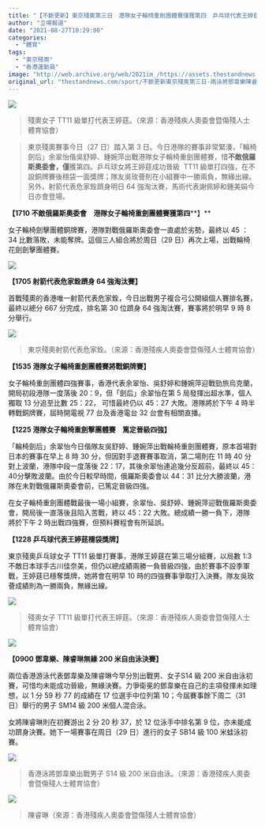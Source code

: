```yaml
---
title: "【不斷更新】東京殘奧第三日　港隊女子輪椅重劍團體賽僅獲第四　乒乓球代表王婷莛晉級四級、穩袋獎牌"
author: "立場報道"
date: "2021-08-27T10:29:00"
categories:
  - "體育"
tags:
  - "東京殘奧"
  - "香港運動員"
image: "http://web.archive.org/web/2021im_/https://assets.thestandnews.com/media/photos/%E6%AE%98%E5%A5%A7%E4%B9%92%E4%B9%93%E7%90%83%E7%8E%8B%E5%A9%B7%E8%8E%9B.jpeg"
original_url: "thestandnews.com/sport/不斷更新東京殘奧第三日-兩泳將鄧韋樂陳睿琳無緣晉級-200-米自決賽"
---
```

![](http://web.archive.org/web/2021im_/https://assets.thestandnews.com/media/photos/%E6%AE%98%E5%A5%A7%E4%B9%92%E4%B9%93%E7%90%83%E7%8E%8B%E5%A9%B7%E8%8E%9B.jpeg)
> 殘奧女子 TT11 級單打代表王婷莛。（來源：香港殘疾人奧委會暨傷殘人士體育協會）

> 東京殘奧賽事今日（27 日）踏入第 3 日。今日港隊的賽事非常緊湊，「輪椅劍后」余翠怡偕吳舒婷、鍾婉萍出戰港隊女子輪椅重劍團體賽，惜**不敵俄羅斯奧委會，僅**獲第四。乒乓球女將王婷莛成功晉級  TT11 級單打四強，在不設銅牌賽後穩袋一面獎牌；隊友吳玫薈則在小組賽中一勝兩負，無緣出線。另外，射箭代表危家銓躋身明日 64 強淘汰賽，馬術代表謝佩婷和鍾美娟今日亦會登場。

**【1710 不敵俄羅斯奧委會**　**港隊女子輪椅重劍團體賽獲第四****】**

女子輪椅劍擊團體銅牌賽，港隊對戰俄羅斯奧委會一直處於劣勢，最終以 45 ：34 比數落敗，未能奪牌。這個三人組合將於周日（29 日）再次上場，出戰輪椅花劍劍擊團體賽。

![](http://web.archive.org/web/2021im_/https://assets.thestandnews.com/media/photos/PARA_1.png)

**【1705 射箭代表危家銓躋身 64 強淘汰賽】**

首戰殘奧的香港唯一射箭代表危家銓，今日出戰男子複合弓公開組個人賽排名賽，最終以總分 667 分完成，排名第 30 位躋身 64 強淘汰賽，賽事將於明早 9 時 8 分舉行。

![](http://web.archive.org/web/2021im_/https://assets.thestandnews.com/media/photos/%E6%AE%98%E5%A5%A7%E5%B0%84%E7%AE%AD%E5%8D%B1%E5%AE%B6%E9%8A%93.jpeg)
> 東京殘奧射箭代表危家銓。（來源：香港殘疾人奧委會暨傷殘人士體育協會）

**【1535 港隊女子輪椅重劍團體賽將戰銅牌賽】**

女子輪椅重劍團體四強賽事，香港代表余翠怡、吳舒婷和鍾婉萍迎戰勁旅烏克蘭，開局初段港隊一度落後 20：9，但「劍后」余翠怡在第 5 局發揮出超水準，個人獨取 13 分追至比數 25：22， 可惜最終仍以 45：27 大敗。港隊將於下午 4 時半轉戰銅牌賽，屆時開電視 77 台及香港電台 32 台會有相關直播。

**【1225 港隊女子輪椅重劍擊團體賽　篤定晉級四強】**

「輪椅劍后」余翠怡今日偕隊友吳舒婷、鍾婉萍出戰輪椅重劍團體賽，原本首場對日本的賽事在早上 8 時 30 分，但因對手退賽賽事取消，第二場則在 11 時 40 分對上波蘭，港隊中段一度落後 22：17，其後余翠怡連追幾分反超前，最終以 45：40分擊敗波蘭。由於今日較早時間，俄羅斯奧委會以 44：31 比分大勝波蘭，港隊在未對戰俄羅斯奧委會前，已篤定晉級四強。

在女子輪椅重劍團體戰最後一場小組賽，余翠怡、吳舒婷、鍾婉萍迎戰俄羅斯奧委會，開局後一直落後且陷入苦戰，終以 45：22 大敗。總成績一勝一負下，港隊將於下午 2 時出戰四強賽，但預料賽程會有所延誤。

**【1228 乒乓球代表王婷莛穩袋獎牌】**

東京殘奧乒乓球女子 TT11 級單打賽事，港隊王婷莛在第三場分組賽，以局數 1:3 不敵日本球手古川佳奈美，但仍以總成績兩勝一負晉級四強，由於賽事不設季軍戰，王婷莛已穩奪獎牌，她將會在明早 10 時的四強賽事爭取打入決賽。隊友吳玫薈成績則為一勝兩負，無緣出線。

![](http://web.archive.org/web/2021im_/https://assets.thestandnews.com/media/photos/%E6%AE%98%E5%A5%A7%E4%B9%92%E4%B9%93%E7%90%83%E7%8E%8B%E5%A9%B7%E8%8E%9B.jpeg)
> 殘奧女子 TT11 級單打代表王婷莛。（來源：香港殘疾人奧委會暨傷殘人士體育協會）

![](http://web.archive.org/web/2021im_/https://assets.thestandnews.com/media/photos/PARA_2.png)

**【0900 鄧韋樂、陳睿琳無緣 200 米自由泳決賽】**

兩位香港游泳代表鄧韋樂及陳睿琳今早分別出戰男、女子S14 級 200 米自由泳初賽，可惜均未能成功晉級，無緣決賽。力爭衛冕的鄧韋樂在自己的主項發揮未如理想，以 1 分 59 秒 77 的成績在 17 位選手中位列第 10；今屆賽事餘下周二（31 日）舉行的男子 SM14 級 200 米個人混合泳。

女將陳睿琳則在初賽游出 2 分 20 秒 37，於 12 位泳手中排名第 9 位，亦未能成功躋身決賽。她下一場賽事在周日（29 日）進行的女子 SB14 級 100 米蛙泳初賽。

![](http://web.archive.org/web/2021im_/https://assets.thestandnews.com/media/photos/%E6%AE%98%E5%A5%A7%E6%B8%B8%E6%B3%B3.jpeg)
> 香港泳將鄧韋樂出戰男子 S14 級 200 米自由泳。（來源：香港殘疾人奧委會暨傷殘人士體育協會）

![](http://web.archive.org/web/2021im_/https://assets.thestandnews.com/media/photos/%E6%AE%98%E5%A5%A7%E6%B8%B8%E6%B3%B32.jpeg)
> 陳睿琳（來源：香港殘疾人奧委會暨傷殘人士體育協會）